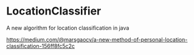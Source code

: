 # LocationClassifier
A new algorithm for location classification in java

https://medium.com/@marsgaocv/a-new-method-of-personal-location-classification-156ff8fc5c2c
